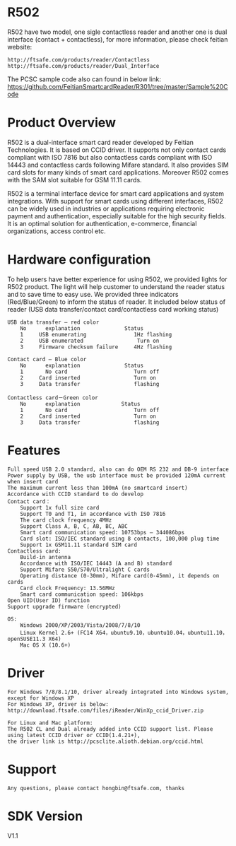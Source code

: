 R502
======

R502 have two model, one sigle contactless reader and another one is dual interface (contact + contactless), for more information, please check feitian website:

	http://ftsafe.com/products/reader/Contactless
	http://ftsafe.com/products/reader/Dual_Interface

The PCSC sample code also can found in below link:
	https://github.com/FeitianSmartcardReader/R301/tree/master/Sample%20Code

Product Overview
==
R502 is a dual-interface smart card reader developed by Feitian Technologies. It is based on CCID driver. It supports not only contact cards compliant with ISO 7816 but also contactless cards compliant with ISO 14443 and contactless cards following Mifare standard. It also provides SIM card slots for many kinds of smart card applications. Moreover R502 comes with the SAM slot suitable for GSM 11.11 cards.

R502 is a terminal interface device for smart card applications and system integrations. With support for smart cards using different interfaces, R502 can be widely used in industries or applications requiring electronic payment and authentication, especially suitable for the high security fields. It is an optimal solution for authentication, e-commerce, financial organizations, access control etc.

Hardware configuration
==
To help users have better experience for using R502, we provided lights for R502 product. The light will help customer to understand the reader status and to save time to easy use.
We provided three indicators (Red/Blue/Green) to inform the status of reader. It included below status of reader (USB data transfer/contact card/contactless card working status)

	USB data transfer – red color
		No		explanation				 Status
		1	  USB enumerating 				1Hz flashing
		2	  USB enumerated				 Turn on
		3	  Firmware checksum failure		4Hz flashing
	
	Contact card – Blue color
		No		explanation				 Status
		1	    No card 					Turn off
		2	  Card inserted					Turn on
		3	  Data transfer 				flashing

	Contactless card－Green color
		No		explanation				Status
		1	    No card 					Turn off
		2	  Card inserted					Turn on
		3	  Data transfer 				flashing



Features
==
	Full speed USB 2.0 standard, also can do OEM RS 232 and DB-9 interface
	Power supply by USB, the usb interface must be provided 120mA current when insert card
	The maximum current less than 100mA (no smartcard insert)
	Accordance with CCID standard to do develop
	Contact card：
		Support 1x full size card
		Support T0 and T1, in accordance with ISO 7816
		The card clock frequency 4MHz
		Support Class A, B, C, AB, BC, ABC
		Smart card communication speed: 10753bps – 344086bps
		Card slot: ISO/IEC standard using 8 contacts, 100,000 plug time
		Support 1x GSM11.11 standard SIM card
	Contactless card:
		Build-in antenna
		Accordance with ISO/IEC 14443 (A and B) standard
		Support Mifare S50/S70/Ultralight C cards
		Operating distance (0-30mm), Mifare card(0-45mm), it depends on cards
		Card clock Frequency: 13.56MHz
		Smart card communication speed: 106kbps
	Open UID(User ID) function
	Support upgrade firmware (encrypted)

	OS: 
		Windows 2000/XP/2003/Vista/2008/7/8/10
		Linux Kernel 2.6+ (FC14 X64，ubuntu9.10，ubuntu10.04，ubuntu11.10，openSUSE11.3 X64)
		Mac OS X (10.6+)
Driver
==

	For Windows 7/8/8.1/10, driver already integrated into Windows system, except for Windows XP
	For Windows XP, driver is below:
	http://download.ftsafe.com/files/iReader/WinXp_ccid_Driver.zip

	For Linux and Mac platform:
	The R502 CL and Dual already added into CCID support list. Please using latest CCID driver or CCID(1.4.21+), 
	the driver link is http://pcsclite.alioth.debian.org/ccid.html
	
Support
==
	Any questions, please contact hongbin@ftsafe.com, thanks

SDK Version
==
V1.1
